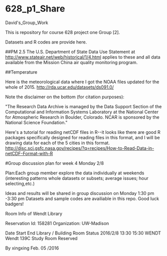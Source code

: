 # 628_p1_Share
David's_Group_Work

This is repository for course 628 project one Group [2].

Datasets and R codes are provide here.

##PM 2.5
The U.S. Department of State Data Use Statement at http://www.stateair.net/web/historical/1/4.html applies to these and all data available from the Mission China air quality monitoring program.

##Temperature

Here is the meteorological data where I got the NOAA files updated for the whole of 2015.
http://rda.ucar.edu/datasets/ds091.0/

Note the disclaimer on the bottom (for citation purposes): 

"The Research Data Archive is managed by the Data Support Section of the Computational and Information Systems Laboratory at the National Center for Atmospheric Research in Boulder, Colorado. NCAR is sponsored by the National Science Foundation."

Here's a tutorial for reading netCDF files in R--it looks like there are good R packages specifically designed for reading files in this format, and I will be drawing data for each of the 5 cities in this format.
http://disc.sci.gsfc.nasa.gov/recipes/?q=recipes/How-to-Read-Data-in-netCDF-Format-with-R


#Group discussion plan for week 4 Monday 2/8 

Plan:Each group member explore the data individually at weekends 
(interesting patterns whole datasets or subsets; average issues; hour selecting,etc.)
 
Ideas and results will be shared in group discussion on Monday 1:30 pm -3:30 pm
Datasets and sample codes are availiable in this repo.
Good luck badgers!
                                       

Room Info of Wendt Library

Reservation Id: 158281
Organization: UW-Madison

Date	Start	End	Library / Building	Room	Status
2016/2/8	13:30	15:30	WENDT	Wendt 139C Study Room	Reserved

  By xingxing Feb. 05 /2016





